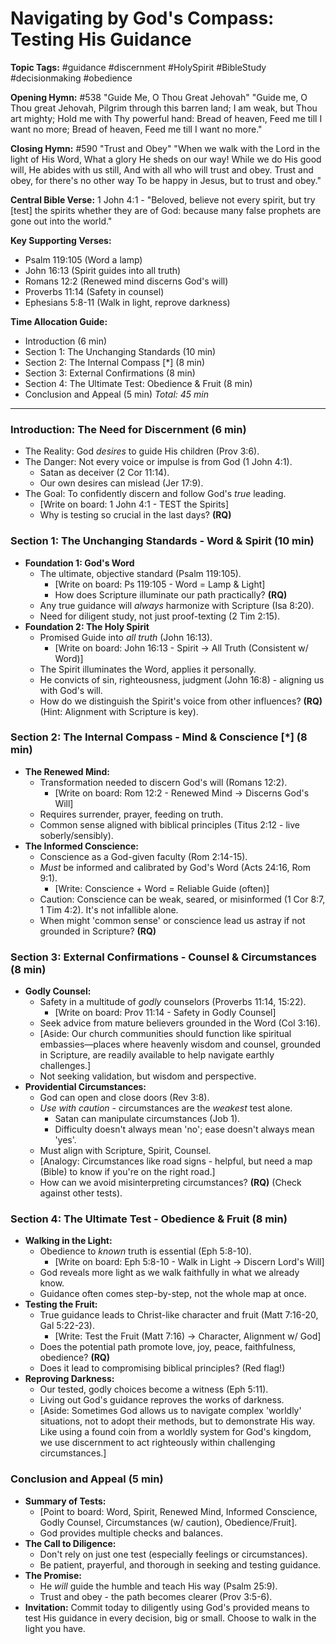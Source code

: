 # Navigating by God's Compass: Testing His Guidance

**Topic Tags:** #guidance #discernment #HolySpirit #BibleStudy #decisionmaking #obedience

**Opening Hymn:** #538 "Guide Me, O Thou Great Jehovah"
"Guide me, O Thou great Jehovah, Pilgrim through this barren land; I am weak, but Thou art mighty; Hold me with Thy powerful hand: Bread of heaven, Feed me till I want no more; Bread of heaven, Feed me till I want no more."

**Closing Hymn:** #590 "Trust and Obey"
"When we walk with the Lord in the light of His Word, What a glory He sheds on our way! While we do His good will, He abides with us still, And with all who will trust and obey. Trust and obey, for there's no other way To be happy in Jesus, but to trust and obey."

**Central Bible Verse:** 1 John 4:1 - "Beloved, believe not every spirit, but try [test] the spirits whether they are of God: because many false prophets are gone out into the world."

**Key Supporting Verses:**
*   Psalm 119:105 (Word a lamp)
*   John 16:13 (Spirit guides into all truth)
*   Romans 12:2 (Renewed mind discerns God's will)
*   Proverbs 11:14 (Safety in counsel)
*   Ephesians 5:8-11 (Walk in light, reprove darkness)

**Time Allocation Guide:**
- Introduction (6 min)
- Section 1: The Unchanging Standards (10 min)
- Section 2: The Internal Compass [*] (8 min)
- Section 3: External Confirmations (8 min)
- Section 4: The Ultimate Test: Obedience & Fruit (8 min)
- Conclusion and Appeal (5 min)
*Total: 45 min*

---

### Introduction: The Need for Discernment (6 min)
-   The Reality: God *desires* to guide His children (Prov 3:6).
-   The Danger: Not every voice or impulse is from God (1 John 4:1).
    -   Satan as deceiver (2 Cor 11:14).
    -   Our own desires can mislead (Jer 17:9).
-   The Goal: To confidently discern and follow God's *true* leading.
    -   [Write on board: 1 John 4:1 - TEST the Spirits]
    -   Why is testing so crucial in the last days? **(RQ)**

### Section 1: The Unchanging Standards - Word & Spirit (10 min)
-   **Foundation 1: God's Word**
    -   The ultimate, objective standard (Psalm 119:105).
        -   [Write on board: Ps 119:105 - Word = Lamp & Light]
        -   How does Scripture illuminate our path practically? **(RQ)**
    -   Any true guidance will *always* harmonize with Scripture (Isa 8:20).
    -   Need for diligent study, not just proof-texting (2 Tim 2:15).
-   **Foundation 2: The Holy Spirit**
    -   Promised Guide into *all truth* (John 16:13).
        -   [Write on board: John 16:13 - Spirit -> All Truth (Consistent w/ Word)]
    -   The Spirit illuminates the Word, applies it personally.
    -   He convicts of sin, righteousness, judgment (John 16:8) - aligning us with God's will.
    -   How do we distinguish the Spirit's voice from other influences? **(RQ)** (Hint: Alignment with Scripture is key).

### Section 2: The Internal Compass - Mind & Conscience [*] (8 min)
-   **The Renewed Mind:**
    -   Transformation needed to discern God's will (Romans 12:2).
        -   [Write on board: Rom 12:2 - Renewed Mind -> Discerns God's Will]
    -   Requires surrender, prayer, feeding on truth.
    -   Common sense aligned with biblical principles (Titus 2:12 - live soberly/sensibly).
-   **The Informed Conscience:**
    -   Conscience as a God-given faculty (Rom 2:14-15).
    -   *Must* be informed and calibrated by God's Word (Acts 24:16, Rom 9:1).
        -   [Write: Conscience + Word = Reliable Guide (often)]
    -   Caution: Conscience can be weak, seared, or misinformed (1 Cor 8:7, 1 Tim 4:2). It's not infallible alone.
    -   When might 'common sense' or conscience lead us astray if not grounded in Scripture? **(RQ)**

### Section 3: External Confirmations - Counsel & Circumstances (8 min)
-   **Godly Counsel:**
    -   Safety in a multitude of *godly* counselors (Proverbs 11:14, 15:22).
        -   [Write on board: Prov 11:14 - Safety in Godly Counsel]
    -   Seek advice from mature believers grounded in the Word (Col 3:16).
    -   [Aside: Our church communities should function like spiritual embassies—places where heavenly wisdom and counsel, grounded in Scripture, are readily available to help navigate earthly challenges.]
    -   Not seeking validation, but wisdom and perspective.
-   **Providential Circumstances:**
    -   God can open and close doors (Rev 3:8).
    -   *Use with caution* - circumstances are the *weakest* test alone.
        -   Satan can manipulate circumstances (Job 1).
        -   Difficulty doesn't always mean 'no'; ease doesn't always mean 'yes'.
    -   Must align with Scripture, Spirit, Counsel.
    -   [Analogy: Circumstances like road signs - helpful, but need a map (Bible) to know if you're on the right road.]
    -   How can we avoid misinterpreting circumstances? **(RQ)** (Check against other tests).

### Section 4: The Ultimate Test - Obedience & Fruit (8 min)
-   **Walking in the Light:**
    -   Obedience to *known* truth is essential (Eph 5:8-10).
        -   [Write on board: Eph 5:8-10 - Walk in Light -> Discern Lord's Will]
    -   God reveals more light as we walk faithfully in what we already know.
    -   Guidance often comes step-by-step, not the whole map at once.
-   **Testing the Fruit:**
    -   True guidance leads to Christ-like character and fruit (Matt 7:16-20, Gal 5:22-23).
        -   [Write: Test the Fruit (Matt 7:16) -> Character, Alignment w/ God]
    -   Does the potential path promote love, joy, peace, faithfulness, obedience? **(RQ)**
    -   Does it lead to compromising biblical principles? (Red flag!)
-   **Reproving Darkness:**
    -   Our tested, godly choices become a witness (Eph 5:11).
    -   Living out God's guidance reproves the works of darkness.
    -   [Aside: Sometimes God allows us to navigate complex 'worldly' situations, not to adopt their methods, but to demonstrate His way. Like using a found coin from a worldly system for God's kingdom, we use discernment to act righteously within challenging circumstances.]

### Conclusion and Appeal (5 min)
-   **Summary of Tests:**
    -   [Point to board: Word, Spirit, Renewed Mind, Informed Conscience, Godly Counsel, Circumstances (w/ caution), Obedience/Fruit].
    -   God provides multiple checks and balances.
-   **The Call to Diligence:**
    -   Don't rely on just one test (especially feelings or circumstances).
    -   Be patient, prayerful, and thorough in seeking and testing guidance.
-   **The Promise:**
    -   He *will* guide the humble and teach His way (Psalm 25:9).
    -   Trust and obey - the path becomes clearer (Prov 3:5-6).
-   **Invitation:** Commit today to diligently using God's provided means to test His guidance in every decision, big or small. Choose to walk in the light you have.